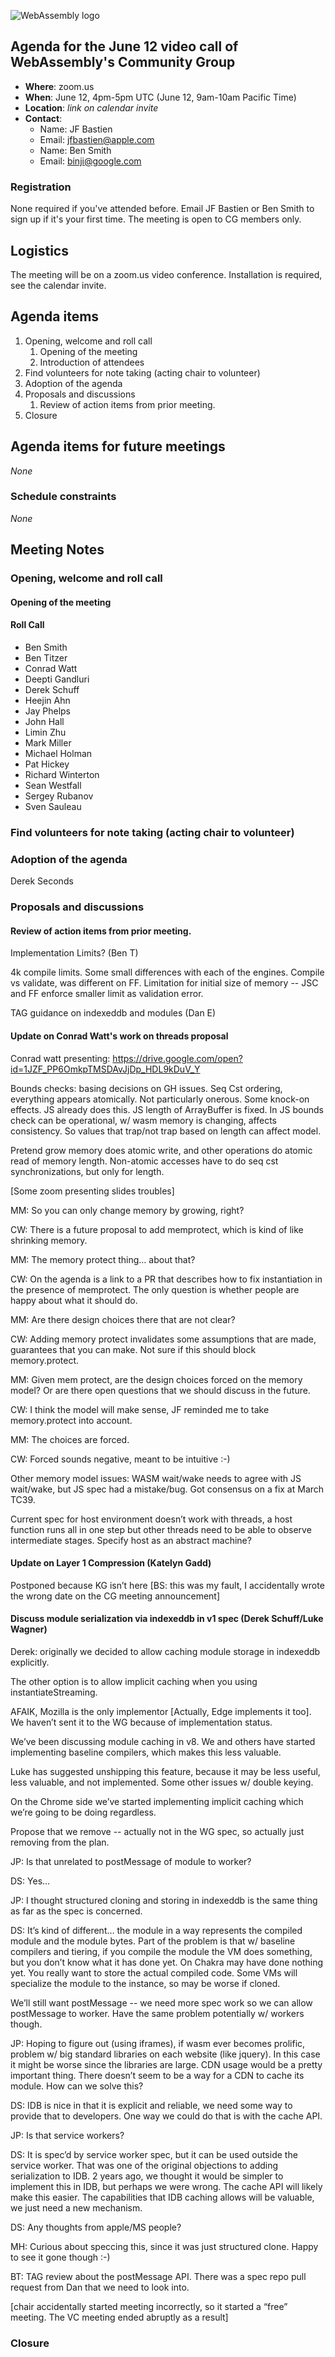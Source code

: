 ![WebAssembly logo](/images/WebAssembly.png)

## Agenda for the June 12 video call of WebAssembly's Community Group

- **Where**: zoom.us
- **When**: June 12, 4pm-5pm UTC (June 12, 9am-10am Pacific Time)
- **Location**: *link on calendar invite*
- **Contact**:
    - Name: JF Bastien
    - Email: jfbastien@apple.com
    - Name: Ben Smith
    - Email: binji@google.com

### Registration

None required if you've attended before. Email JF Bastien or Ben Smith to sign
up if it's your first time. The meeting is open to CG members only.

## Logistics

The meeting will be on a zoom.us video conference.
Installation is required, see the calendar invite.

## Agenda items

1. Opening, welcome and roll call
    1. Opening of the meeting
    1. Introduction of attendees
1. Find volunteers for note taking (acting chair to volunteer)
1. Adoption of the agenda
1. Proposals and discussions
    1. Review of action items from prior meeting.
1. Closure

## Agenda items for future meetings

*None*

### Schedule constraints

*None*

## Meeting Notes


### Opening, welcome and roll call

#### Opening of the meeting

#### Roll Call

* Ben Smith
* Ben Titzer
* Conrad Watt
* Deepti Gandluri
* Derek Schuff
* Heejin Ahn
* Jay Phelps
* John Hall
* Limin Zhu
* Mark Miller
* Michael Holman
* Pat Hickey
* Richard Winterton
* Sean Westfall
* Sergey Rubanov
* Sven Sauleau

### Find volunteers for note taking (acting chair to volunteer)

### Adoption of the agenda

Derek Seconds

### Proposals and discussions

#### Review of action items from prior meeting.

Implementation Limits? (Ben T)

4k compile limits. Some small differences with each of the engines. Compile vs validate, was different on FF. Limitation for initial size of memory -- JSC and FF enforce smaller limit as validation error.

TAG guidance on indexeddb and modules (Dan E)

#### Update on Conrad Watt's work on threads proposal

Conrad watt presenting: https://drive.google.com/open?id=1JZF_PP6OmkpTMSDAvJjDp_HDL9kDuV_Y

Bounds checks: basing decisions on GH issues. Seq Cst ordering, everything appears atomically. Not particularly onerous. Some knock-on effects. JS already does this. JS length of ArrayBuffer is fixed. In JS bounds check can be operational, w/ wasm memory is changing, affects consistency. So values that trap/not trap based on length can affect model.

Pretend grow memory does atomic write, and other operations do atomic read of memory length. Non-atomic accesses have to do seq cst synchronizations, but only for length.

[Some zoom presenting slides troubles]

MM: So you can only change memory by growing, right?

CW: There is a future proposal to add memprotect, which is kind of like shrinking memory.

MM: The memory protect thing… about that?

CW: On the agenda is a link to a PR that describes how to fix instantiation in the presence of memprotect. The only question is whether people are happy about what it should do.

MM: Are there design choices there that are not clear?

CW: Adding memory protect invalidates some assumptions that are made, guarantees that you can make. Not sure if this should block memory.protect.

MM: Given mem protect, are the design choices forced on the memory model? Or are there open questions that we should discuss in the future.

CW: I think the model will make sense, JF reminded me to take memory.protect into account.

MM: The choices are forced.

CW: Forced sounds negative, meant to be intuitive :-)

Other memory model issues: WASM wait/wake needs to agree with JS wait/wake, but JS spec had a mistake/bug. Got consensus on a fix at March TC39.

Current spec for host environment doesn’t work with threads, a host function runs all in one step but other threads need to be able to observe intermediate stages. Specify host as an abstract machine?

#### Update on Layer 1 Compression (Katelyn Gadd)

Postponed because KG isn’t here [BS: this was my fault, I accidentally wrote the wrong date on the CG meeting announcement]

#### Discuss module serialization via indexeddb in v1 spec (Derek Schuff/Luke Wagner)

Derek: originally we decided to allow caching module storage in indexeddb explicitly.

The other option is to allow implicit caching when you using instantiateStreaming.

AFAIK, Mozilla is the only implementor [Actually, Edge implements it too]. We haven’t sent it to the WG because of implementation status.

We’ve been discussing module caching in v8. We and others have started implementing baseline compilers, which makes this less valuable.

Luke has suggested unshipping this feature, because it may be less useful, less valuable, and not implemented. Some other issues w/ double keying.

On the Chrome side we’ve started implementing implicit caching which we’re going to be doing regardless.

Propose that we remove -- actually not in the WG spec, so actually just removing from the plan.

JP: Is that unrelated to postMessage of module to worker?

DS: Yes…

JP: I thought structured cloning and storing in indexeddb is the same thing as far as the spec is concerned.

DS: It’s kind of different… the module in a way represents the compiled module and the module bytes. Part of the problem is that w/ baseline compilers and tiering, if you compile the module the VM does something, but you don’t know what it has done yet. On Chakra may have done nothing yet. You really want to store the actual compiled code. Some VMs will specialize the module to the instance, so may be worse if cloned.

We’ll still want postMessage -- we need more spec work so we can allow postMessage to worker. Have the same problem potentially w/ workers though.

JP: Hoping to figure out (using iframes), if wasm ever becomes prolific, problem w/ big standard libraries on each website (like jquery). In this case it might be worse since the libraries are large. CDN usage would be a pretty important thing. There doesn’t seem to be a way for a CDN to cache its module. How can we solve this?

DS: IDB is nice in that it is explicit and reliable, we need some way to provide that to developers. One way we could do that is with the cache API. 

JP: Is that service workers?

DS: It is spec’d by service worker spec, but it can be used outside the service worker. That was one of the original objections to adding serialization to IDB. 2 years ago, we thought it would be simpler to implement this in IDB, but perhaps we were wrong. The cache API will likely make this easier. The capabilities that IDB caching allows will be valuable, we just need a new mechanism.

DS: Any thoughts from apple/MS people?

MH: Curious about speccing this, since it was just structured clone. Happy to see it gone though :-)

BT: TAG review about the postMessage API. There was a spec repo pull request from Dan that we need to look into.

[chair accidentally started meeting incorrectly, so it started a “free” meeting. The VC meeting ended abruptly as a result]

### Closure
